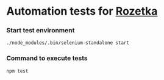 # Automation tests for [Rozetka](http://rozetka.com.ua)

### Start test environment
```console
./node_modules/.bin/selenium-standalone start
```

### Command to execute tests
```console
npm test
```
